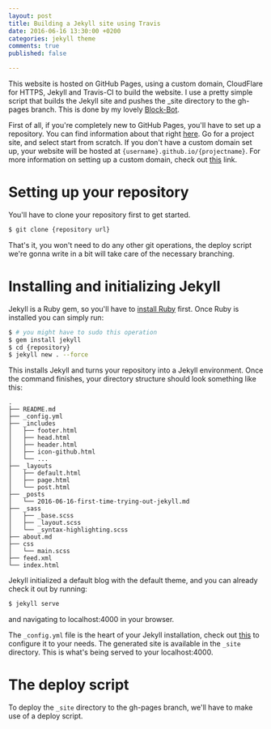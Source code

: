 ```yaml
---
layout: post
title: Building a Jekyll site using Travis
date: 2016-06-16 13:30:00 +0200
categories: jekyll theme
comments: true
published: false

---
```


This website is hosted on GitHub Pages, using a custom domain, CloudFlare for HTTPS, Jekyll and Travis-CI to build the website.
I use a pretty simple script that builds the Jekyll site and pushes the _site directory to the gh-pages branch.
This is done by my lovely [Block-Bot](https://github.com/Block-Bot).

First of all, if you're completely new to GitHub Pages, you'll have to set up a repository.
You can find information about that right [here](https://pages.github.com).
Go for a project site, and select start from scratch.
If you don't have a custom domain set up, your website will be hosted at `{username}.github.io/{projectname}`.
For more information on setting up a custom domain, check out [this](https://help.github.com/articles/using-a-custom-domain-with-github-pages/) link.

# Setting up your repository
You'll have to clone your repository first to get started.

```bash
$ git clone {repository url}
```

That's it, you won't need to do any other git operations, the deploy script we're gonna write in a bit will take care of the necessary branching.

# Installing and initializing Jekyll
Jekyll is a Ruby gem, so you'll have to [install Ruby](https://www.ruby-lang.org/en/documentation/installation/) first.
Once Ruby is installed you can simply run:

```bash
$ # you might have to sudo this operation
$ gem install jekyll
$ cd {repository}
$ jekyll new . --force
```

This installs Jekyll and turns your repository into a Jekyll environment.
Once the command finishes, your directory structure should look something like this:

```
.
├── README.md
├── _config.yml
├── _includes
│   ├── footer.html
│   ├── head.html
│   ├── header.html
│   ├── icon-github.html
│   └── ...
├── _layouts
│   ├── default.html
│   ├── page.html
│   └── post.html
├── _posts
│   └── 2016-06-16-first-time-trying-out-jekyll.md
├── _sass
│   ├── _base.scss
│   ├── _layout.scss
│   └── _syntax-highlighting.scss
├── about.md
├── css
│   └── main.scss
├── feed.xml
└── index.html
```

Jekyll initialized a default blog with the default theme, and you can already check it out by running:

```bash
$ jekyll serve
```

and navigating to localhost:4000 in your browser.

The `_config.yml` file is the heart of your Jekyll installation, check out [this](https://jekyllrb.com/docs/configuration/) to configure it to your needs. The generated site is available in the `_site` directory. This is what's being served to your localhost:4000.

# The deploy script
To deploy the `_site` directory to the gh-pages branch, we'll have to make use of a deploy script.


